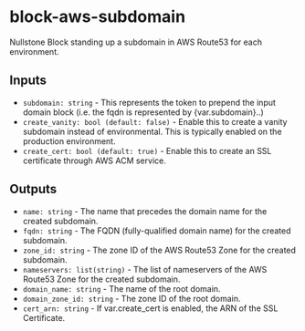 # block-aws-subdomain

Nullstone Block standing up a subdomain in AWS Route53 for each environment.

## Inputs

- `subdomain: string` - This represents the token to prepend the input domain block (i.e. the fqdn is represented by {var.subdomain}.<domain>.)
- `create_vanity: bool (default: false)` - Enable this to create a vanity subdomain instead of environmental. This is typically enabled on the production environment.
- `create_cert: bool (default: true)` - Enable this to create an SSL certificate through AWS ACM service.

## Outputs

- `name: string` - The name that precedes the domain name for the created subdomain.
- `fqdn: string` - The FQDN (fully-qualified domain name) for the created subdomain.
- `zone_id: string` - The zone ID of the AWS Route53 Zone for the created subdomain.
- `nameservers: list(string)` - The list of nameservers of the AWS Route53 Zone for the created subdomain.
- `domain_name: string` - The name of the root domain.
- `domain_zone_id: string` - The zone ID of the root domain.
- `cert_arn: string` - If var.create_cert is enabled, the ARN of the SSL Certificate.
